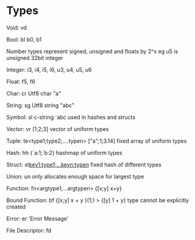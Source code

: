
# Types
Void: vd

Bool: bl b0, b1

Number types represent signed, unsigned and floats by 2^x eg u5 is unsigned 32bit integer

Integer: i3, i4, i5, i6, u3, u4, u5, u6

Float: f5, f6

Char: cr Utf8 char "a"

String: sg Utf8 string "abc"

Symbol: sl c-string \`abc used in hashes and structs

Vector: vr<type> [1;2;3] vector of uniform types

Tuple: te<type1;type2;....typen> ["a";1;3.14] fixed array of uniform types

Hash: hh<type> {\`a:1;\`b:2} hashmap of uniform types

Struct: st<key1:type1;...keyn:typen> fixed hash of different types

Union: un<st> only allocates enough space for largest type

Function: fn<argtype1;...argtypen<returntype>> {[x;y] x+y}

Bound Function: bf<fn> {[x;y] x + y }(1;) > {[y] 1 + y} type cannot be explicitly created

Error: er 'Error Message'

File Descriptor: fd
